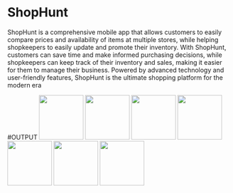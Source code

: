 # ShopHunt
ShopHunt is a comprehensive mobile app that allows customers to easily compare prices and availability of items at multiple stores, while helping shopkeepers to easily update and promote their inventory. With ShopHunt, customers can save time and make informed purchasing decisions, while shopkeepers can keep track of their inventory and sales, making it easier for them to manage their business. Powered by advanced technology and user-friendly features, ShopHunt is the ultimate shopping platform for the modern era


#OUTPUT
<img src="https://user-images.githubusercontent.com/99597805/230443752-6130d6fd-1477-45e0-8258-efd53c1bbe8e.png" width="100">
<img src="https://user-images.githubusercontent.com/99597805/230443792-76119485-4754-4884-9862-e7e0cd203b1b.png" width="100">
<img src="https://user-images.githubusercontent.com/99597805/230443819-f03e3b5e-ddf9-4ed0-9d1d-f879e7bcfe48.png" width="100">
<img src="https://user-images.githubusercontent.com/99597805/230443830-d912fc30-7b9e-479c-ac89-cf0cf1f5b9fd.png" width="100">
<img src="https://user-images.githubusercontent.com/99597805/230443867-e5e4ea0a-cbe7-425e-b172-0dd1955dadaf.png" width="100">
<img src="https://user-images.githubusercontent.com/99597805/230443878-e832808a-8722-4138-af8b-ede67d5ed869.png" width="100">
<img src="https://user-images.githubusercontent.com/99597805/230443752-6130d6fd-1477-45e0-8258-efd53c1bbe8e.png" width="100">

